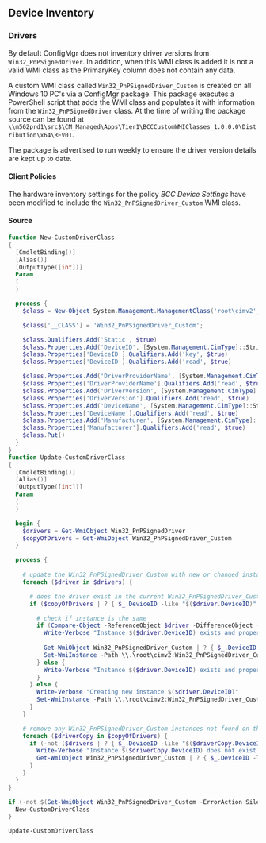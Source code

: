 ## Device Inventory
### Drivers
By default ConfigMgr does not inventory driver versions from `Win32_PnPSignedDriver`. In addition, when this WMI class is added it is not a valid WMI class as the PrimaryKey column does not contain any data.

A custom WMI class called `Win32_PnPSignedDriver_Custom` is created on all Windows 10 PC's via a ConfigMgr package. This package executes a PowerShell script that adds the WMI class and populates it with information from the `Win32_PnPSignedDriver` class. At the time of writing the package source can be found at `\\m562prd1\src$\CM_Managed\Apps\Tier1\BCCCustomWMIClasses_1.0.0.0\Distribution\x64\REV01`.

The package is advertised to run weekly to ensure the driver version details are kept up to date.

#### Client Policies
The hardware inventory settings for the policy *BCC Device Settings* have been modified to include the `Win32_PnPSignedDriver_Custom` WMI class.

#### Source

~~~~ powershell
function New-CustomDriverClass
{
  [CmdletBinding()]
  [Alias()]
  [OutputType([int])]
  Param
  (
  )

  process {
    $class = New-Object System.Management.ManagementClass('root\cimv2', [String]::Empty, $null); 

    $class['__CLASS'] = 'Win32_PnPSignedDriver_Custom'; 

    $class.Qualifiers.Add('Static', $true)
    $class.Properties.Add('DeviceID', [System.Management.CimType]::String, $false)
    $class.Properties['DeviceID'].Qualifiers.Add('key', $true)
    $class.Properties['DeviceID'].Qualifiers.Add('read', $true)

    $class.Properties.Add('DriverProviderName', [System.Management.CimType]::String, $false)
    $class.Properties['DriverProviderName'].Qualifiers.Add('read', $true)
    $class.Properties.Add('DriverVersion', [System.Management.CimType]::String, $false)
    $class.Properties['DriverVersion'].Qualifiers.Add('read', $true)
    $class.Properties.Add('DeviceName', [System.Management.CimType]::String, $false)
    $class.Properties['DeviceName'].Qualifiers.Add('read', $true)
    $class.Properties.Add('Manufacturer', [System.Management.CimType]::String, $false)
    $class.Properties['Manufacturer'].Qualifiers.Add('read', $true)
    $class.Put()
  }
}
function Update-CustomDriverClass
{
  [CmdletBinding()]
  [Alias()]
  [OutputType([int])]
  Param
  (
  )

  begin {
    $drivers = Get-WmiObject Win32_PnPSignedDriver
    $copyOfDrivers = Get-WmiObject Win32_PnPSignedDriver_Custom
  }

  process {
    
    # update the Win32_PnPSignedDriver_Custom with new or changed instances
    foreach ($driver in $drivers) {

      # does the driver exist in the current Win32_PnPSignedDriver_Custom class
      if ($copyOfDrivers | ? { $_.DeviceID -like "$($driver.DeviceID)" }) {

        # check if instance is the same
        if (Compare-Object -ReferenceObject $driver -DifferenceObject ($copyOfDrivers | ? { $_.DeviceID -like $($driver.DeviceID) }) -Property DeviceName, DriverVersion, Manufacturer -PassThru) {
          Write-Verbose "Instance $($driver.DeviceID) exists and properties do not match. Re-creating instance"
            
          Get-WmiObject Win32_PnPSignedDriver_Custom | ? { $_.DeviceID -like "$($driver.DeviceID)" } | Remove-WmiObject
          Set-WmiInstance -Path \\.\root\cimv2:Win32_PnPSignedDriver_Custom -Arguments @{DeviceID=$($driver.DeviceID);DriverProviderName=$($driver.DriverProviderName);DriverVersion=$($driver.DriverVersion);Manufacturer=$($driver.Manufacturer);DeviceName=$($driver.DeviceName);}
        } else {
          Write-Verbose "Instance $($driver.DeviceID) exists and properties match"
        }
      } else {
        Write-Verbose "Creating new instance $($driver.DeviceID)"
        Set-WmiInstance -Path \\.\root\cimv2:Win32_PnPSignedDriver_Custom -Arguments @{DeviceID=$($driver.DeviceID);DriverProviderName=$($driver.DriverProviderName);DriverVersion=$($driver.DriverVersion);Manufacturer=$($driver.Manufacturer);DeviceName=$($driver.DeviceName);}
      }
    }

    # remove any Win32_PnPSignedDriver_Custom instances not found on the local PC anymore
    foreach ($driverCopy in $copyOfDrivers) {
      if (-not ($drivers | ? { $_.DeviceID -like "$($driverCopy.DeviceID)" })) {
        Write-Verbose "Instance $($driverCopy.DeviceID) does not exist in the current driver instance and will be removed"
        Get-WmiObject Win32_PnPSignedDriver_Custom | ? { $_.DeviceID -like "$($driverCopy.DeviceID)" } | Remove-WmiObject
      }
    }
  }
}

if (-not $(Get-WmiObject Win32_PnPSignedDriver_Custom -ErrorAction SilentlyContinue)) {
  New-CustomDriverClass
}

Update-CustomDriverClass
~~~~

